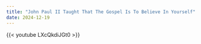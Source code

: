 ```yaml
---
title: "John Paul II Taught That The Gospel Is To Believe In Yourself"
date: 2024-12-19
---
```


{{< youtube LXcQkdiJGt0 >}}
